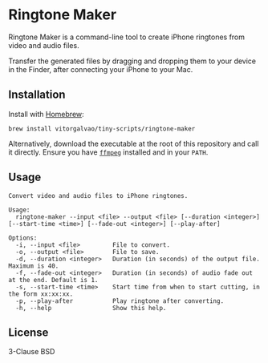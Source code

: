 # Ringtone Maker

Ringtone Maker is a command-line tool to create iPhone ringtones from video and audio files.

Transfer the generated files by dragging and dropping them to your device in the Finder, after connecting your iPhone to your Mac.

## Installation

Install with [Homebrew](https://brew.sh):

```shell
brew install vitorgalvao/tiny-scripts/ringtone-maker
```

Alternatively, download the executable at the root of this repository and call it directly. Ensure you have [`ffmpeg`](https://ffmpeg.org) installed and in your `PATH`.

## Usage

```
Convert video and audio files to iPhone ringtones.

Usage:
  ringtone-maker --input <file> --output <file> [--duration <integer>] [--start-time <time>] [--fade-out <integer>] [--play-after]

Options:
  -i, --input <file>         File to convert.
  -o, --output <file>        File to save.
  -d, --duration <integer>   Duration (in seconds) of the output file. Maximum is 40.
  -f, --fade-out <integer>   Duration (in seconds) of audio fade out at the end. Default is 1.
  -s, --start-time <time>    Start time from when to start cutting, in the form xx:xx:xx.
  -p, --play-after           Play ringtone after converting.
  -h, --help                 Show this help.
```

## License

3-Clause BSD
